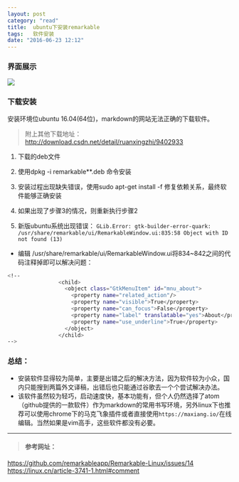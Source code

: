 ```yaml
---
layout: post
category: "read"
title:  ubuntu下安装remarkable
tags:   软件安装
date: "2016-06-23 12:12"
---
```


### 界面展示

![](/img/2016-06-23-remarkable-install/remarkable.png)

### 下载安装
安装环境位ubuntu 16.04(64位)，markdown的网站无法正确的下载软件。

<!-- more -->

> 附上其他下载地址：http://download.csdn.net/detail/ruanxingzhi/9402933

1. 下载的deb文件

2. 使用dpkg -i remarkable**.deb 命令安装

3. 安装过程出现缺失错误，使用sudo apt-get install -f 修复依赖关系，最终软件能够正确安装

4. 如果出现了步骤3的情况，则重新执行步骤2

5. 新版ubuntu系统出现错误：
`GLib.Error: gtk-builder-error-quark: /usr/share/remarkable/ui/RemarkableWindow.ui:835:58 Object with ID  not found (13)`

* 编辑 /usr/share/remarkable/ui/RemarkableWindow.ui将834~842之间的代码注释掉即可以解决问题：

```sh
<!--
                <child>
                  <object class="GtkMenuItem" id="mnu_about">
                    <property name="related_action"/>
                    <property name="visible">True</property>
                    <property name="can_focus">False</property>
                    <property name="label" translatable="yes">About</property>
                    <property name="use_underline">True</property>
                  </object>
                </child>
-->
```

### 总结：
- 安装软件显得较为简单，主要是出错之后的解决方法，因为软件较为小众，国内只能搜到两篇外文译稿，出错后也只能通过谷歌去一个个尝试解决办法。
- 该软件虽然较为轻巧，启动速度快，基本功能有，但个人仍然选择了atom（github提供的一款软件）作为markdown的常用书写环境，另外linux下也推荐可以使用chrome下的马克飞象插件或者直接使用`https://maxiang.io/`在线编辑。当然如果是vim高手，这些软件都没有必要。

***


>#### 参考网址：  
https://github.com/remarkableapp/Remarkable-Linux/issues/14  
https://linux.cn/article-3741-1.html#comment  
